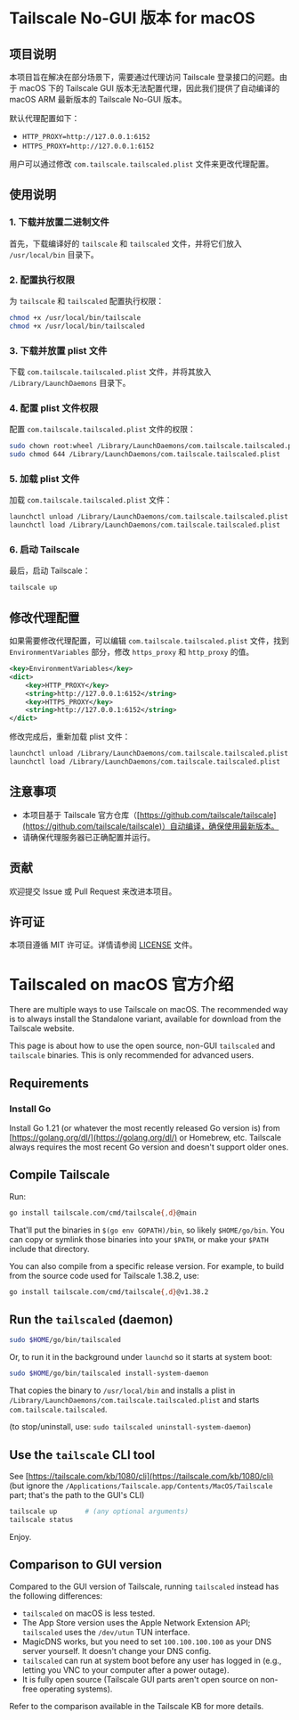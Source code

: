 # Tailscale No-GUI 版本 for macOS

## 项目说明

本项目旨在解决在部分场景下，需要通过代理访问 Tailscale 登录接口的问题。由于 macOS 下的 Tailscale GUI 版本无法配置代理，因此我们提供了自动编译的 macOS ARM 最新版本的 Tailscale No-GUI 版本。

默认代理配置如下：
- `HTTP_PROXY=http://127.0.0.1:6152`
- `HTTPS_PROXY=http://127.0.0.1:6152`

用户可以通过修改 `com.tailscale.tailscaled.plist` 文件来更改代理配置。

## 使用说明

### 1. 下载并放置二进制文件

首先，下载编译好的 `tailscale` 和 `tailscaled` 文件，并将它们放入 `/usr/local/bin` 目录下。

### 2. 配置执行权限

为 `tailscale` 和 `tailscaled` 配置执行权限：

```bash
chmod +x /usr/local/bin/tailscale
chmod +x /usr/local/bin/tailscaled
```

### 3. 下载并放置 plist 文件

下载 `com.tailscale.tailscaled.plist` 文件，并将其放入 `/Library/LaunchDaemons` 目录下。

### 4. 配置 plist 文件权限

配置 `com.tailscale.tailscaled.plist` 文件的权限：

```bash
sudo chown root:wheel /Library/LaunchDaemons/com.tailscale.tailscaled.plist
sudo chmod 644 /Library/LaunchDaemons/com.tailscale.tailscaled.plist
```

### 5. 加载 plist 文件

加载 `com.tailscale.tailscaled.plist` 文件：

```bash
launchctl unload /Library/LaunchDaemons/com.tailscale.tailscaled.plist
launchctl load /Library/LaunchDaemons/com.tailscale.tailscaled.plist
```

### 6. 启动 Tailscale

最后，启动 Tailscale：

```bash
tailscale up
```

## 修改代理配置

如果需要修改代理配置，可以编辑 `com.tailscale.tailscaled.plist` 文件，找到 `EnvironmentVariables` 部分，修改 `https_proxy` 和 `http_proxy` 的值。

```xml
<key>EnvironmentVariables</key>
<dict>
    <key>HTTP_PROXY</key>
    <string>http://127.0.0.1:6152</string>
    <key>HTTPS_PROXY</key>
    <string>http://127.0.0.1:6152</string>
</dict>
```

修改完成后，重新加载 plist 文件：

```bash
launchctl unload /Library/LaunchDaemons/com.tailscale.tailscaled.plist
launchctl load /Library/LaunchDaemons/com.tailscale.tailscaled.plist
```

## 注意事项

- 本项目基于 Tailscale 官方仓库（[https://github.com/tailscale/tailscale](https://github.com/tailscale/tailscale)）自动编译，确保使用最新版本。
- 请确保代理服务器已正确配置并运行。

## 贡献

欢迎提交 Issue 或 Pull Request 来改进本项目。

## 许可证

本项目遵循 MIT 许可证。详情请参阅 [LICENSE](LICENSE) 文件。


# Tailscaled on macOS 官方介绍

There are multiple ways to use Tailscale on macOS. The recommended way is to always install the Standalone variant, available for download from the Tailscale website.

This page is about how to use the open source, non-GUI `tailscaled` and `tailscale` binaries. This is only recommended for advanced users.

## Requirements

### Install Go

Install Go 1.21 (or whatever the most recently released Go version is) from [https://golang.org/dl/](https://golang.org/dl/) or Homebrew, etc. Tailscale always requires the most recent Go version and doesn't support older ones.

## Compile Tailscale

Run:

```bash
go install tailscale.com/cmd/tailscale{,d}@main
```

That'll put the binaries in `$(go env GOPATH)/bin`, so likely `$HOME/go/bin`. You can copy or symlink those binaries into your `$PATH`, or make your `$PATH` include that directory.

You can also compile from a specific release version. For example, to build from the source code used for Tailscale 1.38.2, use:

```bash
go install tailscale.com/cmd/tailscale{,d}@v1.38.2
```

## Run the `tailscaled` (daemon)

```bash
sudo $HOME/go/bin/tailscaled
```

Or, to run it in the background under `launchd` so it starts at system boot:

```bash
sudo $HOME/go/bin/tailscaled install-system-daemon
```

That copies the binary to `/usr/local/bin` and installs a plist in `/Library/LaunchDaemons/com.tailscale.tailscaled.plist` and starts `com.tailscale.tailscaled`.

(to stop/uninstall, use: `sudo tailscaled uninstall-system-daemon`)

## Use the `tailscale` CLI tool

See [https://tailscale.com/kb/1080/cli](https://tailscale.com/kb/1080/cli) (but ignore the `/Applications/Tailscale.app/Contents/MacOS/Tailscale` part; that's the path to the GUI's CLI)

```bash
tailscale up       # (any optional arguments)
tailscale status
```

Enjoy.

## Comparison to GUI version

Compared to the GUI version of Tailscale, running `tailscaled` instead has the following differences:

- `tailscaled` on macOS is less tested.
- The App Store version uses the Apple Network Extension API; `tailscaled` uses the `/dev/utun` TUN interface.
- MagicDNS works, but you need to set `100.100.100.100` as your DNS server yourself. It doesn't change your DNS config.
- `tailscaled` can run at system boot before any user has logged in (e.g., letting you VNC to your computer after a power outage).
- It is fully open source (Tailscale GUI parts aren't open source on non-free operating systems).

Refer to the comparison available in the Tailscale KB for more details.
```

